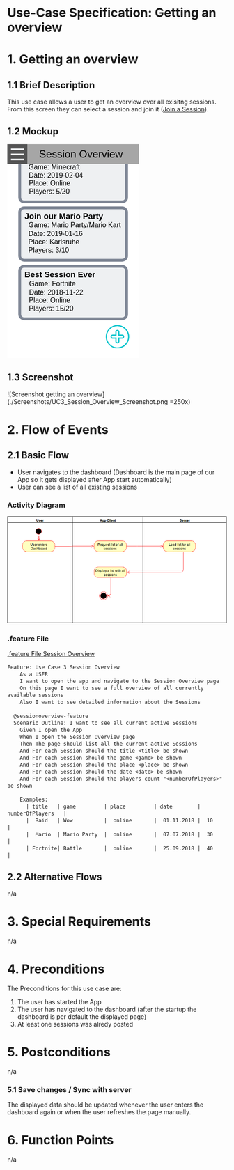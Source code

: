 # Use-Case Specification: Getting an overview

# 1. Getting an overview

## 1.1 Brief Description
This use case allows a user to get an overview over all exisitng sessions. From this screen they can select a session and join it ([Join a Session](./UC2_Join_Session.md)).

## 1.2 Mockup
![Mockup getting an overview](../mockups/Session_Overview.png)

## 1.3 Screenshot
![Screenshot getting an overview](./Screenshots/UC3_Session_Overview_Screenshot.png =250x)

# 2. Flow of Events

## 2.1 Basic Flow
- User navigates to the dashboard (Dashboard is the main page of our App so it gets displayed after App start automatically)
- User can see a list of all existing sessions

### Activity Diagram
![Activity Diagram](../activity_diagrams/UCD3_Session_Overview.png)

### .feature File
[.feature File Session Overview](../../frontend/app/src/androidTest/assets/UC3_Session_Overview.feature)
```Cucumber
Feature: Use Case 3 Session Overview
    As a USER
    I want to open the app and navigate to the Session Overview page
    On this page I want to see a full overview of all currently available sessions
    Also I want to see detailed information about the Sessions

  @sessionoverview-feature
  Scenario Outline: I want to see all current active Sessions
    Given I open the App
    When I open the Session Overview page
    Then The page should list all the current active Sessions
    And For each Session should the title <title> be shown
    And For each Session should the game <game> be shown
    And For each Session should the place <place> be shown
    And For each Session should the date <date> be shown
    And For each Session should the players count "<numberOfPlayers>" be shown

    Examples:
      | title   | game         | place         | date        | numberOfPlayers   |
      |  Raid   | Wow          |  online       |  01.11.2018 |  10               |
      |  Mario  | Mario Party  |  online       |  07.07.2018 |  30               |
      | Fortnite| Battle       |  online       |  25.09.2018 |  40               |
```

## 2.2 Alternative Flows
n/a

# 3. Special Requirements
n/a

# 4. Preconditions
The Preconditions for this use case are:
1. The user has started the App
2. The user has navigated to the dashboard (after the startup the dashboard is per default the displayed page)
3. At least one sessions was alredy posted

# 5. Postconditions
n/a

### 5.1 Save changes / Sync with server
The displayed data should be updated whenever the user enters the dashboard again or when the user refreshes the page manually.

# 6. Function Points
n/a
